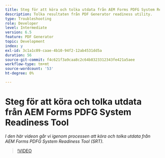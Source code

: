 ```yaml
---
title: Steg för att köra och tolka utdata från AEM Forms PDFG System Readiness Tool
description: Tolka resultaten från PDF Generator readiness utility.
type: Troubleshooting
role: Developer
level: Intermediate
version: 6.5
feature: PDF Generator
topic: Development
index: y
exl-id: 3c1a1c09-caae-4b10-94f2-12ab4531dd5a
duration: 56
source-git-commit: f4c621f3a9caa8c2c64b8323312343fe421a5aee
workflow-type: tm+mt
source-wordcount: '53'
ht-degree: 0%

---
```


# Steg för att köra och tolka utdata från AEM Forms PDFG System Readiness Tool

*I den här videon går vi igenom processen att köra och tolka utdata från AEM Forms PDFG System Readiness Tool (SRT).*

>[!VIDEO](https://video.tv.adobe.com/v/335543?quality=12&learn=on)
